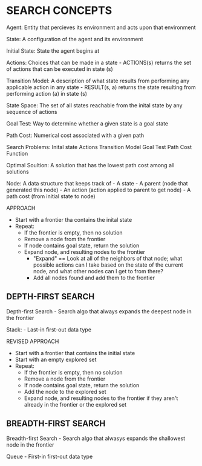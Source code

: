 # SEARCH CONCEPTS

Agent:
    Entity that percieves its environment and acts upon that environment

State:
    A configuration of the agent and its environment

Initial State:
    State the agent begins at

Actions:
    Choices that can be made in a state
    - ACTIONS(s) returns the set of actions that can be executed in state (s)

Transition Model:
    A description of what state results from performing any applicable action in any state
    - RESULT(s, a) returns the state resulting from performing action (a) in state (s)

State Space:
    The set of all states reachable from the inital state by any sequence of actions

Goal Test:
    Way to determine whether a given state is a goal state

Path Cost:
    Numerical cost associated with a given path

Search Problems:
    Inital state
    Actions
    Transition Model
    Goal Test
    Path Cost Function

Optimal Soultion:
    A solution that has the lowest path cost among all solutions

Node:
    A data structure that keeps track of
    - A state
    - A parent (node that generated this node)
    - An action (action applied to parent to get node)
    - A path cost (from initial state to node)

APPROACH

- Start with a frontier tha contains the inital state
- Repeat:
  - If the frontier is empty, then no solution
  - Remove a node from the frontier
  - If node contains goal state, return the solution
  - Expand node, and resulting nodes to the frontier
    - "Expand" == Look at all of the neighbors of that node; what possible actions can I take based on the state of the current node, and what other nodes can I get to from there?
    - Add all nodes found and add them to the frontier

## DEPTH-FIRST SEARCH

Depth-first Search
    - Search algo that always expands the deepest node in the frontier

Stack:
    - Last-in first-out data type

REVISED APPROACH

- Start with a frontier that contains the initial state
- Start with an empty explored set
- Repeat:
  - If the frontier is empty, then no solution
  - Remove a node from the frontier
  - If node contains goal state, return the solution
  - Add the node to the explored set
  - Expand node, and resulting nodes to the frontier if they aren't already in the frontier or the explored set

## BREADTH-FIRST SEARCH

Breadth-first Search
    - Search algo that alwasys expands the shallowest node in the frontier

Queue
    - First-in first-out data type
